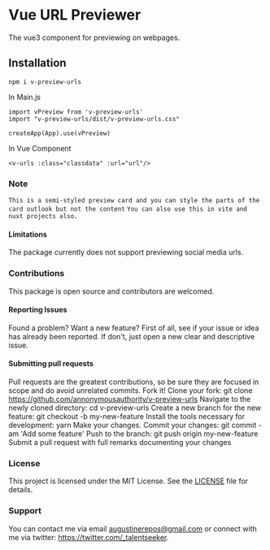 # Vue URL Previewer

The vue3 component for previewing on webpages.

## Installation

```
npm i v-preview-urls
```

In Main.js

```
import vPreview from 'v-preview-urls'
import "v-preview-urls/dist/v-preview-urls.css"

createApp(App).use(vPreview)
```

In Vue Component

```
<v-urls :class="classdata" :url="url"/>
```

### Note

`This is a semi-styled preview card and you can style the parts of the card outlook but not the content`
`You can also use this in vite and nuxt projects also.`

#### Limitations

The package currently does not support previewing social media urls.

### Contributions

This package is open source and contributors are welcomed.

#### Reporting Issues

Found a problem? Want a new feature? First of all, see if your issue or idea has already been reported. If don't, just open a new clear and descriptive issue.

#### Submitting pull requests

Pull requests are the greatest contributions, so be sure they are focused in scope and do avoid unrelated commits.
Fork it!
Clone your fork: git clone https://github.com/annonymousauthority/v-preview-urls
Navigate to the newly cloned directory: cd v-preview-urls
Create a new branch for the new feature: git checkout -b my-new-feature
Install the tools necessary for development: yarn
Make your changes.
Commit your changes: git commit -am 'Add some feature'
Push to the branch: git push origin my-new-feature
Submit a pull request with full remarks documenting your changes

### License

This project is licensed under the MIT License. See the [LICENSE](https://github.com/annonymousauthority/v-preview-urls/blob/master/license.md) file for details.

### Support

You can contact me via email augustinerepos@gmail.com or connect with me via twitter: https://twitter.com/_talentseeker.

